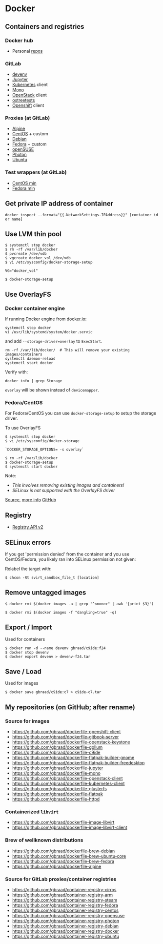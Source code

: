 Docker
======


Containers and registries
-------------------------

### Docker hub

  * Personal [repos](https://hub.docker.com/r/gbraad/)


### GitLab


  * [devenv](https://gitlab.com/gbraad/devenv)
  * [Jupyter](https://gitlab.com/gbraad/jupyter)
  * [Kubernetes](https://gitlab.com/gbraad/kubernetes-client) client
  * [Mono](https://gitlab.com/gbraad/mono)
  * [OpenStack](https://gitlab.com/gbraad/openstack-client) client
  * [ostreetests](https://gitlab.com/gbraad/ostreetests)
  * [Openshift](https://gitlab.com/gbraad/openshift-client) client


### Proxies (at GitLab)

  * [Alpine](https://gitlab.com/gbraad/alpine)
  * [CentOS](https://gitlab.com/gbraad/centos) + custom
  * [Debian](https://gitlab.com/gbraad/debian)
  * [Fedora](https://gitlab.com/gbraad/fedora) + custom
  * [openSUSE](https://gitlab.com/gbraad/opensuse)
  * [Photon](https://gitlab.com/gbraad/vmware-photon)
  * [Ubuntu](https://gitlab.com/gbraad/ubuntu)

### Test wrappers (at GitLab)

  * [CentOS min](https://gitlab.com/gbraad/centosmin)
  * [Fedora min](https://gitlab.com/gbraad/fedoramin)


## Get private IP address of container

```
docker inspect --format="{{.NetworkSettings.IPAddress}}" [container id or name]
```


## Use LVM thin pool

```
$ systemctl stop docker
$ rm -rf /var/lib/docker
$ pvcreate /dev/vdb
$ vgcreate docker_vol /dev/vdb
$ vi /etc/sysconfig/docker-storage-setup 
```

    VG="docker_vol"

```
$ docker-storage-setup
```


## Use OverlayFS


### Docker container engine
If running Docker engine from docker.io:
```
systemctl stop docker
vi /usr/lib/systemd/system/docker.servic
```

and add `--storage-driver=overlay` to `ExecStart`.

```
rm -rf /var/lib/docker/  # This will remove your existing images/containers
systemctl daemon-reload
systemctl start docker
```

Verify with:

```
docker info | grep Storage
```

`overlay` will be shown instead of `devicemapper`.


### Fedora/CentOS

For Fedora/CentOS you can use `docker-storage-setup` to setup the storage driver.

To use OverlayFS
```
$ systemctl stop docker
$ vi /etc/sysconfig/docker-storage
```

    `DOCKER_STORAGE_OPTIONS= -s overlay`

```
$ rm -rf /var/lib/docker
$ docker-storage-setup
$ systemctl start docker
```

Note:
  * _This involves removing existing images and containers!_
  * _SELinux is not supported with the OverlayFS driver_

[Source](http://www.projectatomic.io/blog/2015/06/notes-on-fedora-centos-and-docker-storage-drivers/), [more info](https://docs.docker.com/engine/userguide/storagedriver/selectadriver/)
[GitHub](https://github.com/projectatomic/docker-storage-setup)


## Registry

  * [Registry API v2](https://docs.docker.com/registry/spec/api/)


## SELinux errors
If you get 'permission denied' from the container and you use CentOS/Fedora, you likely ran into SELinux permission not given:

Relabel the target with:
```
$ chcon -Rt svirt_sandbox_file_t [location]
```


## Remove untagged images
```
$ docker rmi $(docker images -a | grep "^<none>" | awk '{print $3}')
```

```
$ docker rmi $(docker images -f "dangling=true" -q)
```


## Export / Import
Used for containers
```
$ docker run -d --name devenv gbraad/c9ide:f24
$ docker stop devenv
$ docker export devenv > devenv-f24.tar
```

## Save / Load
Used for images

```
$ docker save gbraad/c9ide:c7 > c9ide-c7.tar 
```



## My repositories (on GitHub; after rename)

### Source for images
  * https://github.com/gbraad/dockerfile-openshift-client
  * https://github.com/gbraad/dockerfile-gitbook-server
  * https://github.com/gbraad/dockerfile-openstack-keystone
  * https://github.com/gbraad/dockerfile-gollum
  * https://github.com/gbraad/dockerfile-c9ide
  * https://github.com/gbraad/dockerfile-flatpak-builder-gnome
  * https://github.com/gbraad/dockerfile-flatpak-builder-freedesktop
  * https://github.com/gbraad/dockerfile-jupyter
  * https://github.com/gbraad/dockerfile-mono
  * https://github.com/gbraad/dockerfile-openstack-client
  * https://github.com/gbraad/dockerfile-kubernetes-client
  * https://github.com/gbraad/dockerfile-glusterfs
  * https://github.com/gbraad/dockerfile-flatpak
  * https://github.com/gbraad/dockerfile-httpd

### Containerized `libvirt`
  * https://github.com/gbraad/dockerfile-image-libvirt
  * https://github.com/gbraad/dockerfile-image-libvirt-client

### Brew of wellknown distributions
  * https://github.com/gbraad/dockerfile-brew-debian
  * https://github.com/gbraad/dockerfile-brew-ubuntu-core
  * https://github.com/gbraad/dockerfile-brew-fedora
  * https://github.com/gbraad/dockerfile-alpine

### Source for GitLab proxies/container registries
  * https://github.com/gbraad/container-registry-cirros
  * https://github.com/gbraad/container-registry-arm
  * https://github.com/gbraad/container-registry-steam
  * https://github.com/gbraad/container-registry-fedora
  * https://github.com/gbraad/container-registry-centos
  * https://github.com/gbraad/container-registry-opensuse
  * https://github.com/gbraad/container-registry-photon
  * https://github.com/gbraad/container-registry-debian
  * https://github.com/gbraad/container-registry-docker
  * https://github.com/gbraad/container-registry-ubuntu
